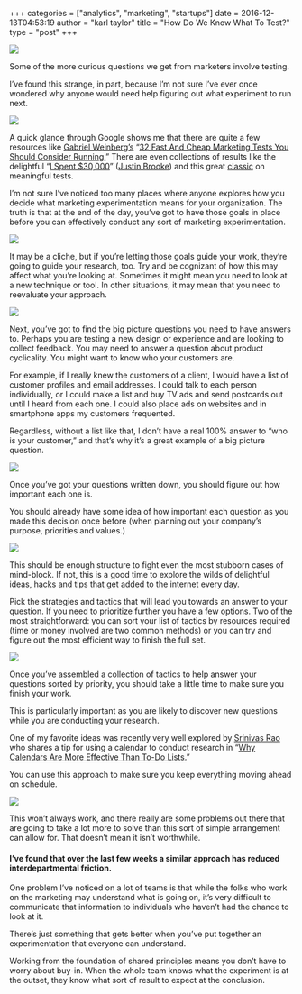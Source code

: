 +++
categories = ["analytics", "marketing", "startups"]
date = 2016-12-13T04:53:19
author = "karl taylor"
title = "How Do We Know What To Test?"
type = "post"
+++

  ![](https://raw.githubusercontent.com/karljtaylor/kjt/blog/content/assets/7193c-1xcw2yaachb3oxeaapbs6qq.png)  


 Some of the more curious questions we get from marketers involve testing.

 I’ve found this strange, in part, because I’m not sure I’ve ever once wondered why anyone would need help figuring out what experiment to run next.

  ![](https://raw.githubusercontent.com/karljtaylor/kjt/blog/content/assets/e8f6f-1ihvz27yl5mm6pb-c7fnsfq.jpeg)  


 A quick glance through Google shows me that there are quite a few resources like [Gabriel Weinberg’s](https://twitter.com/yegg) “[32 Fast And Cheap Marketing Tests You Should Consider Running.](https://medium.com/swlh/32-fast-cheap-marketing-test-ideas-across-all-19-traction-channels-24e227c3a8e3#.6dnmox3e0)” There are even collections of results like the delightful “[I Spent $30,000](https://medium.com/marketing-and-entrepreneurship/i-spent-30-000-testing-different-blog-designs-heres-what-i-found-8952bf057b8f#.9xd7hcy7t)” ([Justin Brooke](https://twitter.com/justinbrooke)) and this great [classic](https://www.youtube.com/watch?v=Eh00PoR76NY) on meaningful tests.

 I’m not sure I’ve noticed too many places where anyone explores how you decide what marketing experimentation means for your organization. The truth is that at the end of the day, you’ve got to have those goals in place before you can effectively conduct any sort of marketing experimentation.

  ![](https://raw.githubusercontent.com/karljtaylor/kjt/blog/content/assets/ec7e4-1nic-hnu2ieb2g8ochfr-mq.jpeg)  


 It may be a cliche, but if you’re letting those goals guide your work, they’re going to guide your research, too. Try and be cognizant of how this may affect what you’re looking at. Sometimes it might mean you need to look at a new technique or tool. In other situations, it may mean that you need to reevaluate your approach.

  ![](https://raw.githubusercontent.com/karljtaylor/kjt/blog/content/assets/dff3b-1szym0o_8qxybhxefaewtga.jpeg)  


 Next, you’ve got to find the big picture questions you need to have answers to. Perhaps you are testing a new design or experience and are looking to collect feedback. You may need to answer a question about product cyclicality. You might want to know who your customers are.

 For example, if I really knew the customers of a client, I would have a list of customer profiles and email addresses. I could talk to each person individually, or I could make a list and buy TV ads and send postcards out until I heard from each one. I could also place ads on websites and in smartphone apps my customers frequented.

 Regardless, without a list like that, I don’t have a real 100% answer to “who is your customer,” and that’s why it’s a great example of a big picture question.

  ![](https://raw.githubusercontent.com/karljtaylor/kjt/blog/content/assets/4d565-1mlldqqr1inu0an0uxg86ya.jpeg)  


 Once you’ve got your questions written down, you should figure out how important each one is.

 You should already have some idea of how important each question as you made this decision once before (when planning out your company’s purpose, priorities and values.)

  ![](https://raw.githubusercontent.com/karljtaylor/kjt/blog/content/assets/51a2d-1khi4vgrwtnof1uexewuada.jpeg)  


 This should be enough structure to fight even the most stubborn cases of mind-block. If not, this is a good time to explore the wilds of delightful ideas, hacks and tips that get added to the internet every day.

 Pick the strategies and tactics that will lead you towards an answer to your question. If you need to prioritize further you have a few options. Two of the most straightforward: you can sort your list of tactics by resources required (time or money involved are two common methods) or you can try and figure out the most efficient way to finish the full set.

  ![](https://raw.githubusercontent.com/karljtaylor/kjt/blog/content/assets/f296b-11jqi2ahypu8_pivirbrvog.jpeg)  


 Once you’ve assembled a collection of tactics to help answer your questions sorted by priority, you should take a little time to make sure you finish your work.

 This is particularly important as you are likely to discover new questions while you are conducting your research.

 One of my favorite ideas was recently very well explored by [Srinivas Rao](https://twitter.com/UnmistakableCEO) who shares a tip for using a calendar to conduct research in “[Why Calendars Are More Effective Than To-Do Lists.](https://medium.com/the-mission/why-calendars-are-more-effective-than-to-do-lists-557b07ac9aeb#.yjkif2kp7)”

 You can use this approach to make sure you keep everything moving ahead on schedule.

  ![](https://raw.githubusercontent.com/karljtaylor/kjt/blog/content/assets/a337f-1g-oveah1h0ya9pfgpe_adq.jpeg)  


 This won’t always work, and there really are some problems out there that are going to take a lot more to solve than this sort of simple arrangement can allow for. That doesn’t mean it isn’t worthwhile.

 #### I’ve found that over the last few weeks a similar approach has reduced interdepartmental friction.

 One problem I’ve noticed on a lot of teams is that while the folks who work on the marketing may understand what is going on, it’s very difficult to communicate that information to individuals who haven’t had the chance to look at it.

 There’s just something that gets better when you’ve put together an experimentation that everyone can understand.

 Working from the foundation of shared principles means you don’t have to worry about buy-in. When the whole team knows what the experiment is at the outset, they know what sort of result to expect at the conclusion.
